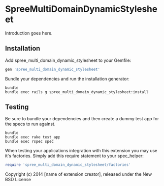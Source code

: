 SpreeMultiDomainDynamicStylesheet
=================================

Introduction goes here.

Installation
------------

Add spree_multi_domain_dynamic_stylesheet to your Gemfile:

```ruby
gem 'spree_multi_domain_dynamic_stylesheet'
```

Bundle your dependencies and run the installation generator:

```shell
bundle
bundle exec rails g spree_multi_domain_dynamic_stylesheet:install
```

Testing
-------

Be sure to bundle your dependencies and then create a dummy test app for the specs to run against.

```shell
bundle
bundle exec rake test_app
bundle exec rspec spec
```

When testing your applications integration with this extension you may use it's factories.
Simply add this require statement to your spec_helper:

```ruby
require 'spree_multi_domain_dynamic_stylesheet/factories'
```

Copyright (c) 2014 [name of extension creator], released under the New BSD License
